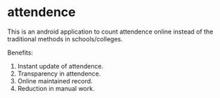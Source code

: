 # attendence

This is an android application to count attendence online instead of the traditional methods in schools/colleges.

Benefits:
1. Instant update of attendence.
2. Transparency in attendence.
3. Online maintained record.
4. Reduction in manual work.
